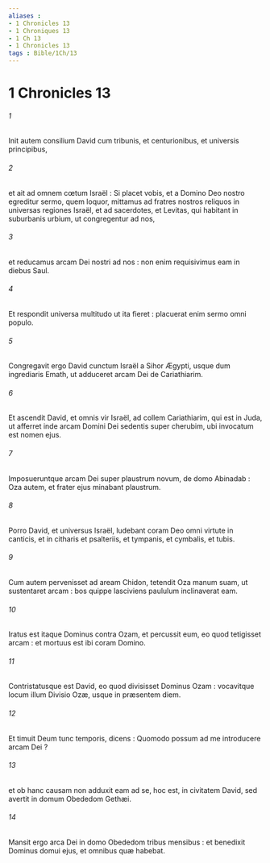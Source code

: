 ```yaml
---
aliases : 
- 1 Chronicles 13
- 1 Chroniques 13
- 1 Ch 13
- 1 Chronicles 13
tags : Bible/1Ch/13
---
```


# 1 Chronicles 13

###### 1
Init autem consilium David cum tribunis, et centurionibus, et universis principibus,
###### 2
et ait ad omnem cœtum Israël : Si placet vobis, et a Domino Deo nostro egreditur sermo, quem loquor, mittamus ad fratres nostros reliquos in universas regiones Israël, et ad sacerdotes, et Levitas, qui habitant in suburbanis urbium, ut congregentur ad nos,
###### 3
et reducamus arcam Dei nostri ad nos : non enim requisivimus eam in diebus Saul.
###### 4
Et respondit universa multitudo ut ita fieret : placuerat enim sermo omni populo.
###### 5
Congregavit ergo David cunctum Israël a Sihor Ægypti, usque dum ingrediaris Emath, ut adduceret arcam Dei de Cariathiarim.
###### 6
Et ascendit David, et omnis vir Israël, ad collem Cariathiarim, qui est in Juda, ut afferret inde arcam Domini Dei sedentis super cherubim, ubi invocatum est nomen ejus.
###### 7
Imposueruntque arcam Dei super plaustrum novum, de domo Abinadab : Oza autem, et frater ejus minabant plaustrum.
###### 8
Porro David, et universus Israël, ludebant coram Deo omni virtute in canticis, et in citharis et psalteriis, et tympanis, et cymbalis, et tubis.
###### 9
Cum autem pervenisset ad aream Chidon, tetendit Oza manum suam, ut sustentaret arcam : bos quippe lasciviens paululum inclinaverat eam.
###### 10
Iratus est itaque Dominus contra Ozam, et percussit eum, eo quod tetigisset arcam : et mortuus est ibi coram Domino.
###### 11
Contristatusque est David, eo quod divisisset Dominus Ozam : vocavitque locum illum Divisio Ozæ, usque in præsentem diem.
###### 12
Et timuit Deum tunc temporis, dicens : Quomodo possum ad me introducere arcam Dei ?
###### 13
et ob hanc causam non adduxit eam ad se, hoc est, in civitatem David, sed avertit in domum Obededom Gethæi.
###### 14
Mansit ergo arca Dei in domo Obededom tribus mensibus : et benedixit Dominus domui ejus, et omnibus quæ habebat.
